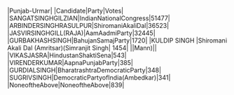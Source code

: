  
|Punjab-Urmar|
|Candidate|Party|Votes|
|SANGATSINGHGILZIAN|IndianNationalCongress|51477|
|ARBINDERSINGHRASULPUR|ShiromaniAkaliDal|36523|
|JASVIRSINGHGILL(RAJA)|AamAadmiParty|32445|
|GURBAKHASHSINGH|BahujanSamajParty|1720|
|KULDIP SINGH            |Shiromani Akali Dal (Amritsar)(Simranjit Singh| 1454|
||Mann)||
|VIKASJASRA|HindustanShaktiSena|543|
|VIRENDERKUMAR|AapnaPunjabParty|385|
|GURDIALSINGH|BharatrashtraDemocraticParty|348|
|SUGRIVSINGH|DemocraticPartyofIndia(Ambedkar)|341|
|NoneoftheAbove|NoneoftheAbove|839|
